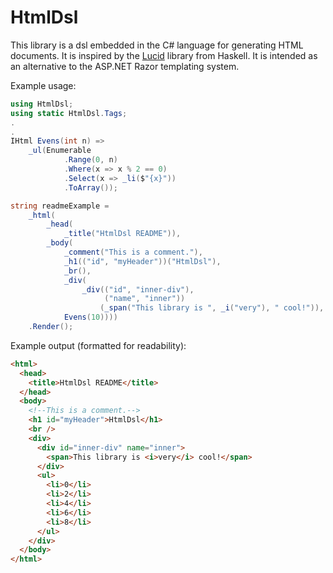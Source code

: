 HtmlDsl
=======

This library is a dsl embedded in the C# language for generating HTML documents. It is inspired by the [Lucid](https://chrisdone.com/posts/lucid) library from Haskell. It is intended as an alternative to the ASP.NET Razor templating system.

Example usage:
```c#
using HtmlDsl;
using static HtmlDsl.Tags;
.
.
IHtml Evens(int n) =>
    _ul(Enumerable
            .Range(0, n)
            .Where(x => x % 2 == 0)
            .Select(x => _li($"{x}"))
            .ToArray());

string readmeExample =
    _html(
        _head(
            _title("HtmlDsl README")),
        _body(
            _comment("This is a comment."),
            _h1(("id", "myHeader"))("HtmlDsl"),
            _br(),
            _div(
                _div(("id", "inner-div"),
                     ("name", "inner"))
                    (_span("This library is ", _i("very"), " cool!")),
            Evens(10))))
    .Render();
```
Example output (formatted for readability):
```html
<html>
  <head>
    <title>HtmlDsl README</title>
  </head>
  <body>
    <!--This is a comment.-->
    <h1 id="myHeader">HtmlDsl</h1>
    <br />
    <div>
      <div id="inner-div" name="inner">
        <span>This library is <i>very</i> cool!</span>
      </div>
      <ul>
        <li>0</li>
        <li>2</li>
        <li>4</li>
        <li>6</li>
        <li>8</li>
      </ul>
    </div>
  </body>
</html>
```
